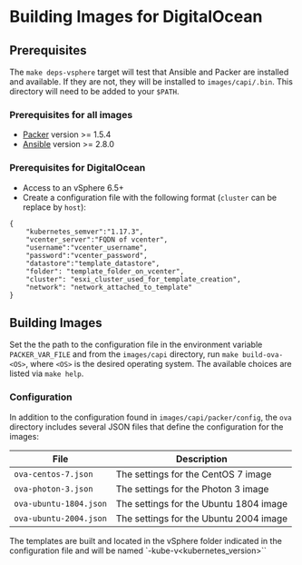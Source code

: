 # Building Images for DigitalOcean

## Prerequisites

The `make deps-vsphere` target will test that Ansible and Packer are installed and available. If they are not, they will be installed to `images/capi/.bin`. This directory will need to be added to your `$PATH`.

### Prerequisites for all images

- [Packer](https://www.packer.io/intro/getting-started/install.html) version >= 1.5.4
- [Ansible](http://docs.ansible.com/ansible/latest/intro_installation.html) version >= 2.8.0

### Prerequisites for DigitalOcean

- Access to an vSphere 6.5+
- Create a configuration file with the following format (`cluster` can be replace by `host`):
```
{
    "kubernetes_semver":"1.17.3",
    "vcenter_server":"FQDN of vcenter",
    "username":"vcenter_username",
    "password":"vcenter_password",
    "datastore":"template_datastore",
    "folder": "template_folder_on_vcenter",
    "cluster": "esxi_cluster_used_for_template_creation",
    "network": "network_attached_to_template"
}
```

## Building Images

Set the  the path to the configuration file in the environment variable `PACKER_VAR_FILE` and from the `images/capi` directory, run `make build-ova-<OS>`, where `<OS>` is the desired operating system. The available choices are listed via `make help`.

### Configuration

In addition to the configuration found in `images/capi/packer/config`, the `ova` directory includes several JSON files that define the configuration for the images:

| File | Description |
|------|-------------|
| `ova-centos-7.json` | The settings for the CentOS 7 image |
| `ova-photon-3.json` | The settings for the Photon 3 image |
| `ova-ubuntu-1804.json` | The settings for the Ubuntu 1804 image |
| `ova-ubuntu-2004.json` | The settings for the Ubuntu 2004 image |

The templates are built and located in the vSphere folder indicated in the configuration file and will be named `<OS>-kube-v<kubernetes_version>``
